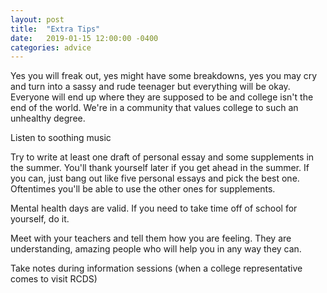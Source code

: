```yaml
---
layout: post
title:  "Extra Tips"
date:   2019-01-15 12:00:00 -0400
categories: advice
---
```


Yes you will freak out, yes might have some breakdowns, yes you may cry and turn into a sassy and rude teenager but everything will be okay.  Everyone will end up where they are supposed to be and college isn't the end of the world.  We're in a community that values college to such an unhealthy degree.

Listen to soothing music

Try to write at least one draft of personal essay and some supplements in the summer.  You'll thank yourself later if you get ahead in the summer.  If you can, just bang out like five personal essays and pick the best one.  Oftentimes you'll be able to use the other ones for supplements.

Mental health days are valid.  If you need to take time off of school for yourself, do it.

Meet with your teachers and tell them how you are feeling. They are understanding, amazing people who will help you in any way they can.

Take notes during information sessions (when a college representative  comes to visit RCDS)
